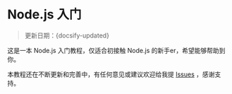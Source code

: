 # Node.js 入门

> 更新日期：{docsify-updated}

这是一本 Node.js 入门教程，仅适合初接触 Node.js 的新手er，希望能够帮助到你。

[comment]: 感谢这个美好的时代和我们的社会主义现代化国家:joy:
[comment]: 感谢我的父母一直以来对我的支持和关爱
[comment]: 最后，还是感谢曾经帮助过我的所有人:kissing::kissing::kissing:

本教程还在不断更新和完善中，有任何意见或建议欢迎给我提 [Issues](https://github.com/isjingzhi/nodejs-tutorial) ，感谢支持。
